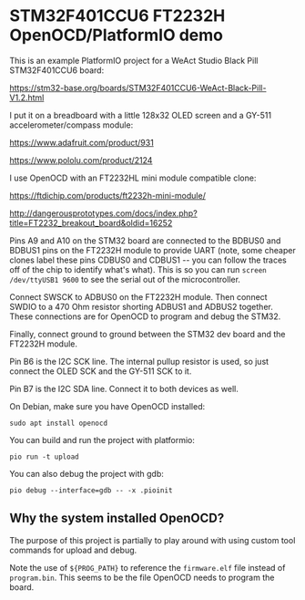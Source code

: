 # STM32F401CCU6 FT2232H OpenOCD/PlatformIO demo

This is an example PlatformIO project for a WeAct Studio Black Pill
STM32F401CCU6 board:

https://stm32-base.org/boards/STM32F401CCU6-WeAct-Black-Pill-V1.2.html

I put it on a breadboard with a little 128x32 OLED screen and a GY-511
accelerometer/compass module:

https://www.adafruit.com/product/931

https://www.pololu.com/product/2124

I use OpenOCD with an FT2232HL mini module compatible clone:

https://ftdichip.com/products/ft2232h-mini-module/

http://dangerousprototypes.com/docs/index.php?title=FT2232_breakout_board&oldid=16252

Pins A9 and A10 on the STM32 board are connected to the BDBUS0 and BDBUS1 pins
on the FT2232H module to provide UART (note, some cheaper clones label these
pins CDBUS0 and CDBUS1 -- you can follow the traces off of the chip to identify
what's what). This is so you can run `screen /dev/ttyUSB1 9600` to see the
serial out of the microcontroller.

Connect SWSCK to ADBUS0 on the FT2232H module. Then connect SWDIO to a 470 Ohm
resistor shorting ADBUS1 and ADBUS2 together. These connections are for OpenOCD
to program and debug the STM32.

Finally, connect ground to ground between the STM32 dev board and the FT2232H
module.

Pin B6 is the I2C SCK line. The internal pullup resistor is used, so just
connect the OLED SCK and the GY-511 SCK to it.

Pin B7 is the I2C SDA line. Connect it to both devices as well.

On Debian, make sure you have OpenOCD installed:

```
sudo apt install openocd
```

You can build and run the project with platformio:

```
pio run -t upload
```

You can also debug the project with gdb:

```
pio debug --interface=gdb -- -x .pioinit
```

## Why the system installed OpenOCD?

The purpose of this project is partially to play around with using custom tool
commands for upload and debug.

Note the use of `${PROG_PATH}` to reference the `firmware.elf` file instead of
`program.bin`. This seems to be the file OpenOCD needs to program the board.

